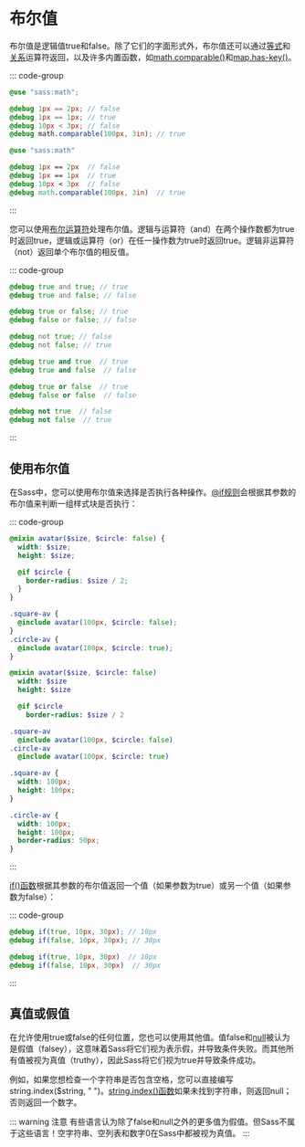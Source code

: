 # 布尔值

布尔值是逻辑值true和false。除了它们的字面形式外，布尔值还可以通过[等式](../operators/equality)和[关系](../operators/relational)运算符返回，以及许多内置函数，如[math.comparable()](https://sass-lang.com/documentation/modules/math#comparable)和[map.has-key()](https://sass-lang.com/documentation/modules/math#comparable)。

::: code-group
``` scss [scss]
@use "sass:math";

@debug 1px == 2px; // false
@debug 1px == 1px; // true
@debug 10px < 3px; // false
@debug math.comparable(100px, 3in); // true
```
``` sass [sass]
@use "sass:math"

@debug 1px == 2px  // false
@debug 1px == 1px  // true
@debug 10px < 3px  // false
@debug math.comparable(100px, 3in)  // true
```
:::


您可以使用[布尔运算符](../operators/boolean)处理布尔值。逻辑与运算符（and）在两个操作数都为true时返回true，逻辑或运算符（or）在任一操作数为true时返回true。逻辑非运算符（not）返回单个布尔值的相反值。

::: code-group
``` scss [scss]
@debug true and true; // true
@debug true and false; // false

@debug true or false; // true
@debug false or false; // false

@debug not true; // false
@debug not false; // true
```
``` sass [sass]
@debug true and true  // true
@debug true and false  // false

@debug true or false  // true
@debug false or false  // false

@debug not true  // false
@debug not false  // true
```
:::

## 使用布尔值

在Sass中，您可以使用布尔值来选择是否执行各种操作。[@if规则](../at-rules/control/if)会根据其参数的布尔值来判断一组样式块是否执行：

::: code-group
``` scss [scss]
@mixin avatar($size, $circle: false) {
  width: $size;
  height: $size;

  @if $circle {
    border-radius: $size / 2;
  }
}

.square-av {
  @include avatar(100px, $circle: false);
}
.circle-av {
  @include avatar(100px, $circle: true);
}
```
``` sass [sass]
@mixin avatar($size, $circle: false)
  width: $size
  height: $size

  @if $circle
    border-radius: $size / 2

.square-av
  @include avatar(100px, $circle: false)
.circle-av
  @include avatar(100px, $circle: true)
```
``` css [css]
.square-av {
  width: 100px;
  height: 100px;
}

.circle-av {
  width: 100px;
  height: 100px;
  border-radius: 50px;
}
```
:::

[if()函数](https://sass-lang.com/documentation/modules#if)根据其参数的布尔值返回一个值（如果参数为true）或另一个值（如果参数为false）：

::: code-group
``` scss [scss]
@debug if(true, 10px, 30px); // 10px
@debug if(false, 10px, 30px); // 30px
```
``` sass [sass]
@debug if(true, 10px, 30px)  // 10px
@debug if(false, 10px, 30px)  // 30px
```
:::

## 真值或假值

在允许使用true或false的任何位置，您也可以使用其他值。值false和[null](./null)被认为是假值（falsey），这意味着Sass将它们视为表示假，并导致条件失败。而其他所有值被视为真值（truthy），因此Sass将它们视为true并导致条件成功。

例如，如果您想检查一个字符串是否包含空格，您可以直接编写string.index($string, " ")。[string.index()函数](https://sass-lang.com/documentation/modules/string#index)如果未找到字符串，则返回null；否则返回一个数字。

::: warning 注意
有些语言认为除了false和null之外的更多值为假值。但Sass不属于这些语言！空字符串、空列表和数字0在Sass中都被视为真值。
:::

